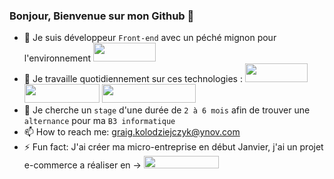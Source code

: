 ### Bonjour, Bienvenue sur mon Github 👋

- 🔭 Je suis développeur ```Front-end``` avec un péché mignon pour l'environnement <img src="https://img.shields.io/badge/React-20232A?style=for-the-badge&logo=react&logoColor=61DAFB" width="100" height="30">
- 🌱 Je travaille quotidiennement sur ces technologies : <img src="https://img.shields.io/badge/React-20232A?style=for-the-badge&logo=react&logoColor=61DAFB" width="100" height="30"> <img src="https://img.shields.io/badge/JavaScript-323330?style=for-the-badge&logo=javascript&logoColor=F7DF1E" width="120" height="30"> <img src="https://img.shields.io/badge/React_Native-20232A?style=for-the-badge&logo=react&logoColor=61DAFB" width="150" height="30">
- 👯 Je cherche un ```stage``` d'une durée de ```2 à 6 mois``` afin de trouver une ```alternance``` pour ma ```B3 informatique``` 
- 📫 How to reach me: graig.kolodziejczyk@ynov.com
- ⚡ Fun fact: J'ai créer ma micro-entreprise en début Janvier, j'ai un projet e-commerce a réaliser en -> <img src="https://img.shields.io/badge/Laravel-FF2D20?style=for-the-badge&logo=laravel&logoColor=white" width="120" height="20">
 





